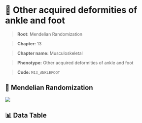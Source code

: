 # 🧪 Other acquired deformities of ankle and foot

> **Root:** Mendelian Randomization

> **Chapter:** 13  

> **Chapter name:** Musculoskeletal

> **Phenotype:** Other acquired deformities of ankle and foot  

> **Code:** `M13_ANKLEFOOT`

## 🧬 Mendelian Randomization  

<img src="/MR/Figures/Forward/M13_ANKLEFOOT.png"/>

## 📊 Data Table

<CsvTableMRF src="/MR/Data/Forward/M13_ANKLEFOOT.csv"/>
